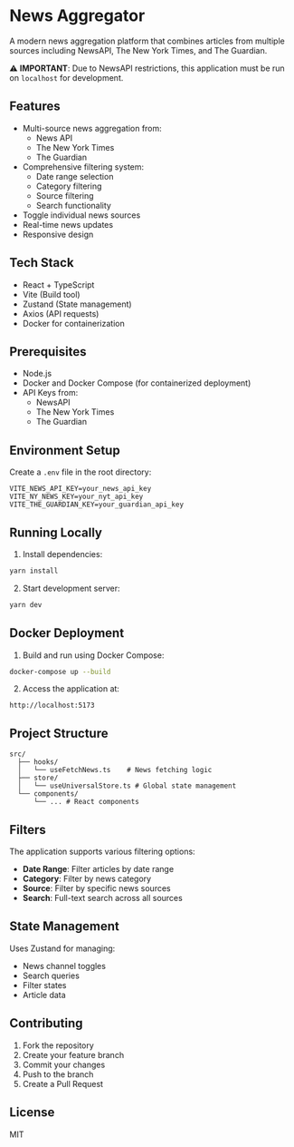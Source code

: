 # News Aggregator

A modern news aggregation platform that combines articles from multiple sources including NewsAPI, The New York Times, and The Guardian.

⚠️ **IMPORTANT**: Due to NewsAPI restrictions, this application must be run on `localhost` for development.

## Features

-   Multi-source news aggregation from:
    -   News API
    -   The New York Times
    -   The Guardian
-   Comprehensive filtering system:
    -   Date range selection
    -   Category filtering
    -   Source filtering
    -   Search functionality
-   Toggle individual news sources
-   Real-time news updates
-   Responsive design

## Tech Stack

-   React + TypeScript
-   Vite (Build tool)
-   Zustand (State management)
-   Axios (API requests)
-   Docker for containerization

## Prerequisites

-   Node.js
-   Docker and Docker Compose (for containerized deployment)
-   API Keys from:
    -   NewsAPI
    -   The New York Times
    -   The Guardian

## Environment Setup

Create a `.env` file in the root directory:

```env
VITE_NEWS_API_KEY=your_news_api_key
VITE_NY_NEWS_KEY=your_nyt_api_key
VITE_THE_GUARDIAN_KEY=your_guardian_api_key
```

## Running Locally

1. Install dependencies:

```bash
yarn install
```

2. Start development server:

```bash
yarn dev
```

## Docker Deployment

1. Build and run using Docker Compose:

```bash
docker-compose up --build
```

2. Access the application at:

```
http://localhost:5173
```

## Project Structure

```
src/
  ├── hooks/
  │   └── useFetchNews.ts    # News fetching logic
  ├── store/
  │   └── useUniversalStore.ts # Global state management
  └── components/
      └── ... # React components
```

## Filters

The application supports various filtering options:

-   **Date Range**: Filter articles by date range
-   **Category**: Filter by news category
-   **Source**: Filter by specific news sources
-   **Search**: Full-text search across all sources

## State Management

Uses Zustand for managing:

-   News channel toggles
-   Search queries
-   Filter states
-   Article data

## Contributing

1. Fork the repository
2. Create your feature branch
3. Commit your changes
4. Push to the branch
5. Create a Pull Request

## License

MIT
